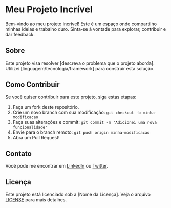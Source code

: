 # Meu Projeto Incrível

Bem-vindo ao meu projeto incrível! Este é um espaço onde compartilho minhas ideias e trabalho duro. Sinta-se à vontade para explorar, contribuir e dar feedback.

## Sobre

Este projeto visa resolver [descreva o problema que o projeto aborda]. Utilizei [linguagem/tecnologia/framework] para construir esta solução.

## Como Contribuir

Se você quiser contribuir para este projeto, siga estas etapas:

1. Faça um fork deste repositório.
2. Crie um novo branch com sua modificação: `git checkout -b minha-modificacao`
3. Faça suas alterações e commit: `git commit -m 'Adicionei uma nova funcionalidade'`
4. Envie para o branch remoto: `git push origin minha-modificacao`
5. Abra um Pull Request!

## Contato

Você pode me encontrar em [LinkedIn](https://www.linkedin.com/in/wesley-scolaro-32648917b) ou [Twitter](seu-twitter).

## Licença

Este projeto está licenciado sob a [Nome da Licença]. Veja o arquivo [LICENSE](LICENSE) para mais detalhes.
